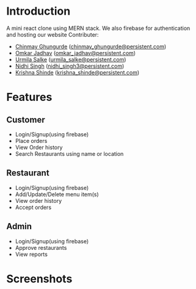 # Introduction

A mini react clone using MERN stack.
We also firebase for authentication and hosting our website
Contributer:

- [Chinmay Ghungurde](https://github.com/azrael3199) (chinmay_ghungurde@persistent.com)
- [Omkar Jadhav](https://github.com/oj1001) (omkar_jadhav@persistent.com)
- [Urmila Salke](https://github.com/urmilasalke) (urmila_salke@persistent.com)
- [Nidhi Singh](https://github.com/nidhimsingh) (nidhi_singh3@persistent.com)
- [Krishna Shinde](https://github.com/FL45Hi) (krishna_shinde@persistent.com)

# Features

## Customer

- Login/Signup(using firebase)
- Place orders
- View Order history
- Search Restaurants using name or location

## Restaurant

- Login/Signup(using firebase)
- Add/Update/Delete menu item(s)
- View order history
- Accept orders

## Admin

- Login/Signup(using firebase)
- Approve restaurants
- View reports

# Screenshots

